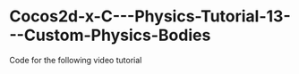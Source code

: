 Cocos2d-x-C---Physics-Tutorial-13---Custom-Physics-Bodies
=========================================================

Code for the following video tutorial 
